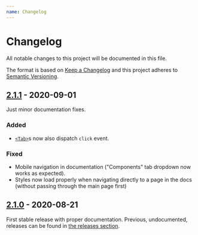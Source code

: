 ```yaml
---
name: Changelog
---
```


# Changelog

All notable changes to this project will be documented in this file.

The format is based on [Keep a Changelog](https://keepachangelog.com/) and this project adheres to [Semantic Versioning](https://semver.org/).

## [2.1.1] - 2020-09-01

Just minor documentation fixes.

### Added
- [`<Tab>`](https://github.com/illright/attractions/blob/master/attractions/tab/tab.svelte)s
  now also dispatch `click` event.

### Fixed
- Mobile navigation in documentation ("Components" tab dropdown now works as expected).
- Styles now load properly when navigating directly to a page in the docs (without passing through the main page first)


## [2.1.0] - 2020-08-21

First stable release with proper documentation.
Previous, undocumented, releases can be found in [the releases section](https://github.com/illright/attractions/releases).


[Unreleased]: https://github.com/illright/attractions/compare/v2.1.0...HEAD
[2.1.1]: https://github.com/illright/attractions/releases/tag/2.1.1
[2.1.0]: https://github.com/illright/attractions/releases/tag/2.1.0
